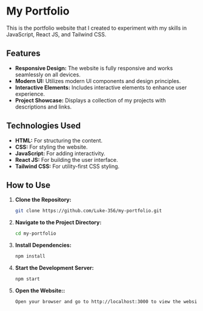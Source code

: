# My Portfolio

This is the portfolio website that I created to experiment with my skills in JavaScript, React JS, and Tailwind CSS.

## Features
- **Responsive Design:** The website is fully responsive and works seamlessly on all devices.
- **Modern UI:** Utilizes modern UI components and design principles.
- **Interactive Elements:** Includes interactive elements to enhance user experience.
- **Project Showcase:** Displays a collection of my projects with descriptions and links.

## Technologies Used
- **HTML:** For structuring the content.
- **CSS:** For styling the website.
- **JavaScript:** For adding interactivity.
- **React JS:** For building the user interface.
- **Tailwind CSS:** For utility-first CSS styling.

## How to Use
1. **Clone the Repository:**
   ```bash
   git clone https://github.com/Luke-356/my-portfolio.git

2. **Navigate to the Project Directory:**
   ```bash
   cd my-portfolio

3. **Install Dependencies:**
   ```bash
   npm install

4. **Start the Development Server:**
   ```bash
   npm start

5. **Open the Website::**
   ```bash
   Open your browser and go to http://localhost:3000 to view the website.


